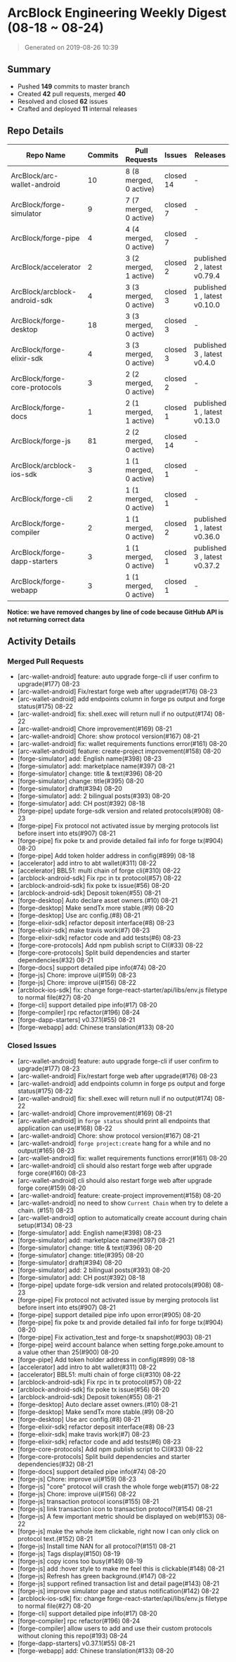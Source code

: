 # ArcBlock Engineering Weekly Digest (08-18 ~ 08-24)

> Generated on 2019-08-26 10:39

## Summary

* Pushed **149** commits to master branch
* Created **42** pull requests, merged **40**
* Resolved and closed **62** issues
* Crafted and deployed **11** internal releases

## Repo Details

| Repo Name                     | Commits | Pull Requests          | Issues    | Releases                     |
| ----------------------------- | ------- | ---------------------- | --------- | ---------------------------- |
| ArcBlock/arc-wallet-android   | 10      | 8 (8 merged, 0 active) | closed 14 | -                            |
| ArcBlock/forge-simulator      | 9       | 7 (7 merged, 0 active) | closed 7  | -                            |
| ArcBlock/forge-pipe           | 4       | 4 (4 merged, 0 active) | closed 7  | -                            |
| ArcBlock/accelerator          | 2       | 3 (2 merged, 1 active) | closed 2  | published 2 , latest v0.79.4 |
| ArcBlock/arcblock-android-sdk | 4       | 3 (3 merged, 0 active) | closed 3  | published 1 , latest v0.10.0 |
| ArcBlock/forge-desktop        | 18      | 3 (3 merged, 0 active) | closed 3  | -                            |
| ArcBlock/forge-elixir-sdk     | 4       | 3 (3 merged, 0 active) | closed 3  | published 3 , latest v0.4.0  |
| ArcBlock/forge-core-protocols | 3       | 2 (2 merged, 0 active) | closed 2  | -                            |
| ArcBlock/forge-docs           | 1       | 2 (1 merged, 1 active) | closed 1  | published 1 , latest v0.13.0 |
| ArcBlock/forge-js             | 81      | 2 (2 merged, 0 active) | closed 14 | -                            |
| ArcBlock/arcblock-ios-sdk     | 3       | 1 (1 merged, 0 active) | closed 1  | -                            |
| ArcBlock/forge-cli            | 2       | 1 (1 merged, 0 active) | closed 1  | -                            |
| ArcBlock/forge-compiler       | 2       | 1 (1 merged, 0 active) | closed 2  | published 1 , latest v0.36.0 |
| ArcBlock/forge-dapp-starters  | 3       | 1 (1 merged, 0 active) | closed 1  | published 3 , latest v0.37.2 |
| ArcBlock/forge-webapp         | 3       | 1 (1 merged, 0 active) | closed 1  | -                            |

**Notice: we have removed changes by line of code because GitHub API is not returning correct data**

## Activity Details

### Merged Pull Requests

- [arc-wallet-android] feature: auto upgrade forge-cli if user confirm to upgrade(#177) 08-23
- [arc-wallet-android] Fix/restart forge web after upgrade(#176) 08-23
- [arc-wallet-android] add endpoints column in forge ps output and forge status(#175) 08-22
- [arc-wallet-android] fix: shell.exec will return null if no output(#174) 08-22
- [arc-wallet-android] Chore improvement(#169) 08-21
- [arc-wallet-android] Chore: show protocol version(#167) 08-21
- [arc-wallet-android] fix: wallet requirements functions error(#161) 08-20
- [arc-wallet-android] feature: create-project improvement(#158) 08-20
- [forge-simulator] add: English name(#398) 08-23
- [forge-simulator] add: marketplace name(#397) 08-21
- [forge-simulator] change: title & text(#396) 08-20
- [forge-simulator] change: title(#395) 08-20
- [forge-simulator] draft(#394) 08-20
- [forge-simulator] add: 2 bilingual posts(#393) 08-20
- [forge-simulator] add: CH post(#392) 08-18
- [forge-pipe] update forge-sdk version and related protocols(#908) 08-23
- [forge-pipe] Fix protocol not activated issue by merging protocols list before insert into ets(#907) 08-21
- [forge-pipe] fix poke tx and provide detailed fail info for forge tx(#904) 08-20
- [forge-pipe] Add token holder address in config(#899) 08-18
- [accelerator] add intro to abt wallet(#311) 08-22
- [accelerator] BBL51: multi chain of forge cli(#310) 08-22
- [arcblock-android-sdk] Fix rpc in tx protocol(#57) 08-22
- [arcblock-android-sdk] fix poke tx issue(#56) 08-20
- [arcblock-android-sdk] Deposit token(#55) 08-21
- [forge-desktop] Auto declare asset owners.(#10) 08-21
- [forge-desktop] Make sendTx more stable.(#9) 08-20
- [forge-desktop] Use arc config.(#8) 08-21
- [forge-elixir-sdk] refactor deposit interface(#8) 08-23
- [forge-elixir-sdk] make travis work(#7) 08-23
- [forge-elixir-sdk] refactor code and add tests(#6) 08-23
- [forge-core-protocols] Add npm publish script to CI(#33) 08-22
- [forge-core-protocols] Split build dependencies and starter dependencies(#32) 08-21
- [forge-docs] support detailed pipe info(#74) 08-20
- [forge-js] Chore: improve ui(#159) 08-23
- [forge-js] Chore: improve ui(#156) 08-22
- [arcblock-ios-sdk] fix: change forge-react-starter/api/libs/env.js filetype to normal file(#27) 08-20
- [forge-cli] support detailed pipe info(#17) 08-20
- [forge-compiler] rpc refactor(#196) 08-24
- [forge-dapp-starters] v0.37.1(#55) 08-21
- [forge-webapp] add: Chinese translation(#133) 08-20

### Closed Issues

- [arc-wallet-android] feature: auto upgrade forge-cli if user confirm to upgrade(#177) 08-23
- [arc-wallet-android] Fix/restart forge web after upgrade(#176) 08-23
- [arc-wallet-android] add endpoints column in forge ps output and forge status(#175) 08-22
- [arc-wallet-android] fix: shell.exec will return null if no output(#174) 08-22
- [arc-wallet-android] Chore improvement(#169) 08-21
- [arc-wallet-android] in `forge status`  should print all endpoints that application can use(#168) 08-22
- [arc-wallet-android] Chore: show protocol version(#167) 08-21
- [arc-wallet-android] `forge project:create` hang for a while and no output(#165) 08-23
- [arc-wallet-android] fix: wallet requirements functions error(#161) 08-20
- [arc-wallet-android] cli should also restart forge web after upgrade forge core(#160) 08-23
- [arc-wallet-android] cli should also restart forge web after upgrade forge core(#159) 08-20
- [arc-wallet-android] feature: create-project improvement(#158) 08-20
- [arc-wallet-android] no need to show `Current Chain` when try to delete a chain. (#151) 08-23
- [arc-wallet-android] option to automatically create account during chain setup(#134) 08-23
- [forge-simulator] add: English name(#398) 08-23
- [forge-simulator] add: marketplace name(#397) 08-21
- [forge-simulator] change: title & text(#396) 08-20
- [forge-simulator] change: title(#395) 08-20
- [forge-simulator] draft(#394) 08-20
- [forge-simulator] add: 2 bilingual posts(#393) 08-20
- [forge-simulator] add: CH post(#392) 08-18
- [forge-pipe] update forge-sdk version and related protocols(#908) 08-23
- [forge-pipe] Fix protocol not activated issue by merging protocols list before insert into ets(#907) 08-21
- [forge-pipe] support detailed pipe info upon error(#905) 08-20
- [forge-pipe] fix poke tx and provide detailed fail info for forge tx(#904) 08-20
- [forge-pipe] Fix activation_test and forge-tx snapshot(#903) 08-21
- [forge-pipe] weird account balance when setting forge.poke.amount to a value other than 25(#900) 08-20
- [forge-pipe] Add token holder address in config(#899) 08-18
- [accelerator] add intro to abt wallet(#311) 08-22
- [accelerator] BBL51: multi chain of forge cli(#310) 08-22
- [arcblock-android-sdk] Fix rpc in tx protocol(#57) 08-22
- [arcblock-android-sdk] fix poke tx issue(#56) 08-20
- [arcblock-android-sdk] Deposit token(#55) 08-21
- [forge-desktop] Auto declare asset owners.(#10) 08-21
- [forge-desktop] Make sendTx more stable.(#9) 08-20
- [forge-desktop] Use arc config.(#8) 08-21
- [forge-elixir-sdk] refactor deposit interface(#8) 08-23
- [forge-elixir-sdk] make travis work(#7) 08-23
- [forge-elixir-sdk] refactor code and add tests(#6) 08-23
- [forge-core-protocols] Add npm publish script to CI(#33) 08-22
- [forge-core-protocols] Split build dependencies and starter dependencies(#32) 08-21
- [forge-docs] support detailed pipe info(#74) 08-20
- [forge-js] Chore: improve ui(#159) 08-23
- [forge-js] "core" protocol will crash the whole forge web(#157) 08-22
- [forge-js] Chore: improve ui(#156) 08-22
- [forge-js] transaction protocol icons(#155) 08-21
- [forge-js] link transaction icon to transaction protocol?(#154) 08-21
- [forge-js] A few important metric should be displayed on web(#153) 08-22
- [forge-js] make the whole item clickable, right now I can only click on protocol text.(#152) 08-21
- [forge-js] Install time NAN for all protocol?(#151) 08-21
- [forge-js] Tags display(#150) 08-19
- [forge-js] copy icons too busy(#149) 08-19
- [forge-js] add :hover style to make me feel this is clickable(#148) 08-21
- [forge-js] Refresh has green background.(#147) 08-22
- [forge-js] support refined transaction list and detail page(#143) 08-21
- [forge-js] improve simulator page and status notification(#142) 08-22
- [arcblock-ios-sdk] fix: change forge-react-starter/api/libs/env.js filetype to normal file(#27) 08-20
- [forge-cli] support detailed pipe info(#17) 08-20
- [forge-compiler] rpc refactor(#196) 08-24
- [forge-compiler] allow users to add and use their custom protocols without cloning this repo(#193) 08-24
- [forge-dapp-starters] v0.37.1(#55) 08-21
- [forge-webapp] add: Chinese translation(#133) 08-20
